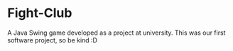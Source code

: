 # Fight-Club
A Java Swing game developed as a project at university. This was our first software project, so be kind :D
